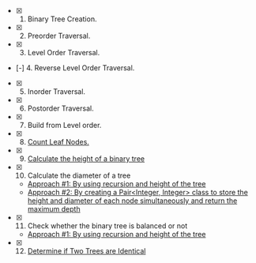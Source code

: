 - [x] 1. Binary Tree Creation.
- [x] 2. Preorder Traversal.
- [x] 3. Level Order Traversal.
- [-] 4. Reverse Level Order Traversal.
- [x] 5. Inorder Traversal.
- [x] 6. Postorder Traversal.
- [x] 7. Build from Level order.
- [x] 8. [Count Leaf Nodes.](https://www.codingninjas.com/studio/problems/count-leaf-nodes_893055?source=youtube&campaign=LoveBabbar_Codestudio&utm_source=youtube&utm_medium=affiliate&utm_campaign=LoveBabbar_Codestudio&leftPanelTab=0)
- [x] 9. [Calculate the height of a binary tree](https://practice.geeksforgeeks.org/problems/height-of-binary-tree/1)
- [x] 10. Calculate the diameter of a tree
  - [Approach #1: By using recursion and height of the tree](https://practice.geeksforgeeks.org/problems/diameter-of-binary-tree/1)
  - [Approach #2: By creating a Pair<Integer, Integer> class to store the height and diameter of each node simultaneously and return the maximum depth](https://practice.geeksforgeeks.org/problems/diameter-of-binary-tree/1)
- [x] 11. Check whether the binary tree is balanced or not
  - [Approach #1: By using recursion and height of the tree](https://practice.geeksforgeeks.org/problems/check-for-balanced-tree/1)
     
- [x] 12. [Determine if Two Trees are Identical](https://practice.geeksforgeeks.org/problems/determine-if-two-trees-are-identical/1)
